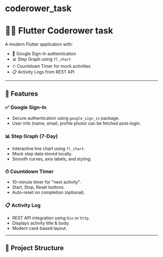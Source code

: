 # coderower_task
# 🏃‍♂️ Flutter Coderower task

A modern Flutter application with:

- 🔐 Google Sign-In authentication  
- 📊 Step Graph using `fl_chart`  
- ⏱ Countdown Timer for mock activities  
- 📋 Activity Logs from REST API  

---

## 🚀 Features

### ✅ Google Sign-In
- Secure authentication using `google_sign_in` package.
- User info (name, email, profile photo) can be fetched post-login.

### 📊 Step Graph (7-Day)
- Interactive line chart using `fl_chart`.
- Mock step data stored locally.
- Smooth curves, axis labels, and styling.

### ⏱ Countdown Timer
- 10-minute timer for "next activity".
- Start, Stop, Reset buttons.
- Auto-reset on completion (optional).

### 📋 Activity Log
- REST API integration using `Dio` or `http`.
- Displays activity title & body.
- Modern card-based layout.

---

## 🧱 Project Structure

